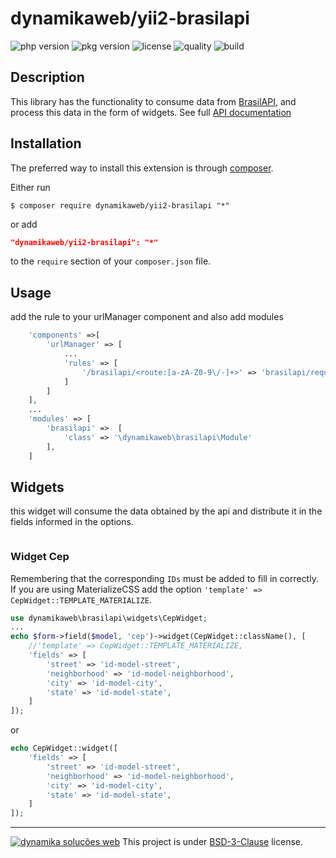 dynamikaweb/yii2-brasilapi
=========================
![php version](https://img.shields.io/packagist/php-v/dynamikaweb/yii2-brasilapi)
![pkg version](https://img.shields.io/packagist/v/dynamikaweb/yii2-brasilapi)
![license](https://img.shields.io/packagist/l/dynamikaweb/yii2-brasilapi)
![quality](https://img.shields.io/scrutinizer/quality/g/dynamikaweb/yii2-brasilapi)
![build](https://img.shields.io/scrutinizer/build/g/dynamikaweb/yii2-brasilapi)

Description
-----------
This library has the functionality to consume data from [BrasilAPI](https://brasilapi.com.br/), and process this data in the form of widgets. See full [API documentation](https://brasilapi.com.br/docs)

Installation
------------
The preferred way to install this extension is through [composer](http://getcomposer.org/download/).

Either run

```SHELL
$ composer require dynamikaweb/yii2-brasilapi "*"
```

or add

```JSON
"dynamikaweb/yii2-brasilapi": "*"
```

to the `require` section of your `composer.json` file.

Usage
-----

add the rule to your urlManager component and also add modules
```PHP
    'components' =>[
        'urlManager' => [
            ...
            'rules' => [
                '/brasilapi/<route:[a-zA-Z0-9\/-]+>' => 'brasilapi/request/index',
            ]
        ]
    ],
    ...
    'modules' => [
        'brasilapi' =>  [
            'class' => '\dynamikaweb\brasilapi\Module'
        ],
    ]
```

Widgets
-------
this widget will consume the data obtained by the api and distribute it in the fields informed in the options. 

```PHP

```

### Widget Cep
Remembering that the corresponding `IDs` must be added to fill in correctly.
If you are using MaterializeCSS add the option `'template' => CepWidget::TEMPLATE_MATERIALIZE`.

```PHP
use dynamikaweb\brasilapi\widgets\CepWidget;
...
echo $form->field($model, 'cep')->widget(CepWidget::className(), [
    //'template' => CepWidget::TEMPLATE_MATERIALIZE,
    'fields' => [
        'street' => 'id-model-street',
        'neighborhood' => 'id-model-neighborhood',
        'city' => 'id-model-city',
        'state' => 'id-model-state',
    ]
]);
```
or
```PHP
echo CepWidget::widget([
    'fields' => [
        'street' => 'id-model-street',
        'neighborhood' => 'id-model-neighborhood',
        'city' => 'id-model-city',
        'state' => 'id-model-state',
    ]
]);

```

--------------------------------------------------------------------------------------------------------------
[![dynamika soluções web](https://avatars.githubusercontent.com/dynamikaweb?size=12)](https://dynamika.com.br)
This project is under [BSD-3-Clause](https://opensource.org/licenses/BSD-3-Clause) license.
